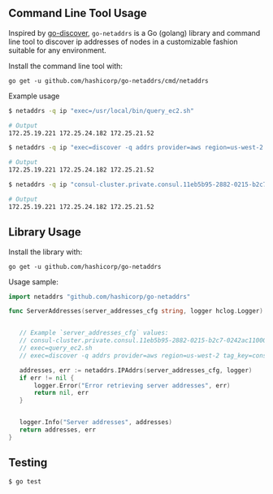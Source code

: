 ## Command Line Tool Usage

Inspired by [go-discover](https://github.com/hashicorp/go-discover), `go-netaddrs` is a Go (golang) library and command line tool to discover ip addresses of nodes in a customizable fashion suitable for any environment.

Install the command line tool with:

```
go get -u github.com/hashicorp/go-netaddrs/cmd/netaddrs
```

Example usage

```bash
$ netaddrs -q ip "exec=/usr/local/bin/query_ec2.sh"

# Output
172.25.19.221 172.25.24.182 172.25.21.52
```

```bash
$ netaddrs -q ip "exec=discover -q addrs provider=aws region=us-west-2 tag_key=consul-server tag_value=true"

# Output
172.25.19.221 172.25.24.182 172.25.21.52
```

```bash
$ netaddrs -q ip "consul-cluster.private.consul.11eb5b95-2882-0215-b2c7-0242ac11000d.aws.hcp.dev"

# Output
172.25.19.221 172.25.24.182 172.25.21.52
```

## Library Usage

Install the library with:

```
go get -u github.com/hashicorp/go-netaddrs
```

Usage sample:
```Go
import netaddrs "github.com/hashicorp/go-netaddrs"

func ServerAddresses(server_addresses_cfg string, logger hclog.Logger) ([]string, error) {


   // Example `server_addresses_cfg` values:
   // consul-cluster.private.consul.11eb5b95-2882-0215-b2c7-0242ac11000d.aws.hcp.dev
   // exec=query_ec2.sh
   // exec=discover -q addrs provider=aws region=us-west-2 tag_key=consul-server tag_value=true

   addresses, err := netaddrs.IPAddrs(server_addresses_cfg, logger)
   if err != nil {
       logger.Error("Error retrieving server addresses", err)
       return nil, err
   }


   logger.Info("Server addresses", addresses)
   return addresses, err
}
```

## Testing

```bash
$ go test
```